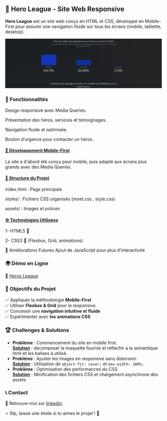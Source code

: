 ## 🦸 Hero League - Site Web Responsive

**Hero League** est un site web conçu en HTML et CSS, développé en Mobile-First pour assurer une navigation fluide sur tous les écrans (mobile, tablette, desktop).

![Graphique du trafic internet en février 2025](./ressources/images/trafic-internet_Fevrier2025.png)

### 🚀 Fonctionnalités

Design responsive avec Media Queries.

Présentation des héros, services et témoignages.

Navigation fluide et optimisée.

Bouton d’urgence pour contacter un héros.

#### <u>📱 Développement Mobile-First</u>

Le site a d'abord été conçu pour mobile, puis adapté aux écrans plus grands avec des Media Queries.

#### <u>📂 Structure du Projet</u>

index.html : Page principale

styles/ : Fichiers CSS organisés (reset.css , style.css)

assets/ : Images et polices

#### <u>⚙️ Technologies Utilisées</u>

1- HTML5 📄

2- CSS3 🎨 (Flexbox, Grid, animations)

📌 Améliorations Futures
Ajout de JavaScript pour plus d’interactivité

### 🌍 Démo en Ligne

🔗 [Heros League](https://thomasbrelot.github.io/Hero_League/)

### 🎯 Objectifs du Projet

✅ Appliquer la méthodologie **Mobile-First**  
✅ Utiliser **Flexbox & Grid** pour le responsive  
✅ Concevoir une **navigation intuitive et fluide**  
✅ Expérimenter avec **les animations CSS**

### 🏆 Challenges & Solutions

- **Problème** : Commencement du site en mobile first.  
  <u>**Solution**</u> : decomposer la maquette fournie et reflechir a la semantique html et les balises à utilisé.
- **Problème** : Ajuster les images en responsive sans distorsion  
  <u>**Solution**</u> : Utilisation de `object-fit: cover;` et `max-width: 100%;` <br>
- **Problème** : Optimisation des performances du CSS  
  <u>**Solution**</u> : Minification des fichiers CSS et chargement asynchrone des assets

### 📞 Contact

💌 Retrouve-moi sur [linkedin](https://www.linkedin.com/in/thomas-brelot/).

⭐ Stp, laisse une étoile si tu aimes le projet ! 🚀
